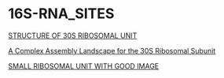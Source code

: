 # 16S-RNA_SITES

[STRUCTURE OF 30S RIBOSOMAL UNIT](https://www.esrf.fr/UsersAndScience/Publications/Highlights/2000/life-sci/LS6.html)

[A Complex Assembly Landscape for the 30S Ribosomal Subunit](https://www.ncbi.nlm.nih.gov/pmc/articles/PMC5654522/)

[SMALL RIBOSOMAL UNIT WITH GOOD IMAGE](https://journals.plos.org/ploscompbiol/article?id=10.1371/journal.pcbi.0020010)

